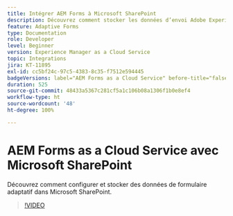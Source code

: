 ```yaml
---
title: Intégrer AEM Forms à Microsoft SharePoint
description: Découvrez comment stocker les données d’envoi Adobe Experience Manager Forms as a Cloud Service dans Microsoft SharePoint.
feature: Adaptive Forms
type: Documentation
role: Developer
level: Beginner
version: Experience Manager as a Cloud Service
topic: Integrations
jira: KT-11895
exl-id: cc5bf24c-97c5-4383-8c35-f7512e594445
badgeVersions: label="AEM Forms as a Cloud Service" before-title="false"
duration: 525
source-git-commit: 48433a5367c281cf5a1c106b08a1306f1b0e8ef4
workflow-type: ht
source-wordcount: '48'
ht-degree: 100%

---
```


# AEM Forms as a Cloud Service avec Microsoft SharePoint

Découvrez comment configurer et stocker des données de formulaire adaptatif dans Microsoft SharePoint.

>[!VIDEO](https://video.tv.adobe.com/v/3415793/?quality=12&learn=on)
